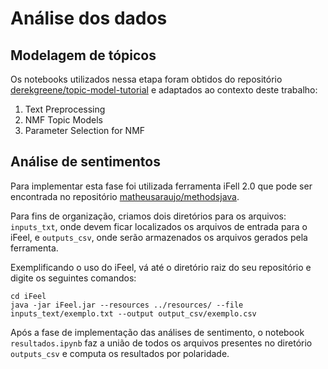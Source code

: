 # Análise dos dados

## Modelagem de tópicos

Os notebooks utilizados nessa etapa foram obtidos do repositório [derekgreene/topic-model-tutorial](https://github.com/derekgreene/topic-model-tutorial) e adaptados ao contexto deste trabalho:

1. Text Preprocessing
2. NMF Topic Models
3. Parameter Selection for NMF

## Análise de sentimentos

Para implementar esta fase foi utilizada ferramenta iFell 2.0 que pode ser encontrada no repositório [matheusaraujo/methodsjava](https://bitbucket.org/matheusaraujo/methodsjava/src/master/).

Para fins de organização, criamos dois diretórios para os arquivos: `inputs_txt`, onde devem ficar localizados os arquivos de entrada para o iFeel, e `outputs_csv`, onde serão armazenados os arquivos gerados pela ferramenta.

Exemplificando o uso do iFeel, vá até o diretório raiz do seu repositório e digite os seguintes comandos:

```shell
cd iFeel
java -jar iFeel.jar --resources ../resources/ --file inputs_text/exemplo.txt --output output_csv/exemplo.csv
```

Após a fase de implementação das análises de sentimento, o notebook `resultados.ipynb` faz a união de todos os arquivos presentes no diretório `outputs_csv` e computa os resultados por polaridade.
